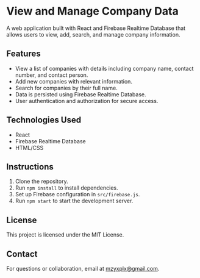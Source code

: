 # View and Manage Company Data

A web application built with React and Firebase Realtime Database that allows users to view, add, search, and manage company information.

## Features

- View a list of companies with details including company name, contact number, and contact person.
- Add new companies with relevant information.
- Search for companies by their full name.
- Data is persisted using Firebase Realtime Database.
- User authentication and authorization for secure access.

## Technologies Used

- React
- Firebase Realtime Database
- HTML/CSS

## Instructions

1. Clone the repository.
2. Run `npm install` to install dependencies.
3. Set up Firebase configuration in `src/firebase.js`.
4. Run `npm start` to start the development server.

## License

This project is licensed under the MIT License.

## Contact

For questions or collaboration, email at mzyxplx@gmail.com.
